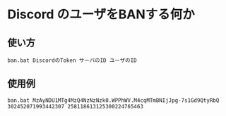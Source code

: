 # Discord のユーザをBANする何か

## 使い方

```
ban.bat DiscordのToken サーバのID ユーザのID
```

## 使用例

```
ban.bat MzAyNDU1MTg4MzQ4NzNzNzk0.WPPhWV.M4cqMTmBNIjJpg-7s1Gd9QtyRbQ 302452071993442307 258118613125300224765463
```
